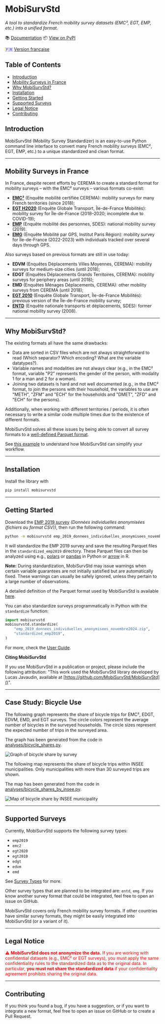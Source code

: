 # MobiSurvStd

*A tool to standardize French mobility survey datasets (EMC², EGT, EMP, etc.) into a unified format.*

📚 [Documentation](https://mobisurvstd.github.io/MobiSurvStd)
📦 [View on PyPI](https://pypi.org/project/mobisurvstd/)

<span style="color:blue">🇫🇷 [Version française](./README.fr.md)</span>

## Table of Contents
- [Introduction](#introduction)
- [Mobility Surveys in France](#mobility-surveys-in-france)
- [Why MobiSurvStd?](#why-mobisurvstd)
- [Installation](#installation)
- [Getting Started](#getting-started)
- [Supported Surveys](#supported-surveys)
- [Legal Notice](#legal-notice)
- [Contributing](#contributing)

## Introduction

MobiSurvStd (Mobility Survey Standardizer) is an easy-to-use Python command line interface to convert many French mobility surveys
(EMC², EGT, EMP, etc.) to a unique standardized and clean format.

---

## Mobility Surveys in France

In France, despite recent efforts by CEREMA to create a standard format for mobility surveys – with
the EMC² surveys – various formats co-exist:

- [**EMC²**](https://www.cerema.fr/fr/activites/mobilites/connaissance-modelisation-evaluation-mobilite/enquetes-mobilite-emc2)
  (Enquête mobilité certifiée CEREMA): mobility surveys for many French territories (since 2018);
- [**EGT H2020**](https://omnil.fr/actualites/les-resultats-de-la-derniere-enquete-globale-transport)
  (Enquête Globale Transport, Île-de-France Mobilités): mobility survey for Île-de-France (2018–2020;
  incomplete due to COVID-19);
- [**EMP**](https://www.statistiques.developpement-durable.gouv.fr/resultats-detailles-de-lenquete-mobilite-des-personnes-de-2019)
  (Enquête mobilité des personnes, SDES): national mobility survey (2019).
- [**EMG**](https://www.institutparisregion.fr/mobilite-et-transports/deplacements/enquete-regionale-sur-la-mobilite-des-franciliens/)
  (Enquête Mobilité par GPS, Institut Paris Région): mobility survey for Île-de-France (2022-2023)
  with individuals tracked over several days through GPS.

Also surveys based on previous formats are still in use today:

- **EDVM** (Enquêtes Déplacements Villes Moyennes, CEREMA): mobility surveys for medium-size cities
  (until 2018);
- **EDGT** (Enquêtes Déplacements Grands Territoires, CEREMA): mobility surveys for periphery areas
  (until 2018);
- **EMD** (Enquêtes Ménages Déplacements, CEREMA): other mobility surveys from CEREMA (until 2018);
- [**EGT 2010**](https://omnil.fr/egt-2010) (Enquête Globale Transport, Île-de-France Mobilités):
  previous version of the Île-de-France mobility survey;
- [**ENTD**](https://www.statistiques.developpement-durable.gouv.fr/enquete-nationale-transports-et-deplacements-entd-2008)
  (Enquête nationale transports et déplacements, SDES): former national mobility survey (2008).

---

## Why MobiSurvStd?

The existing formats all have the same drawbacks:

- Data are sorted in CSV files which are not always straightforward to read (Which separator?
  Which encoding? What are the variable datatypes?).
- Variable names and modalities are not always clear (e.g., in the EMC² format, variable "P2"
  represents the gender of the person, with modality 1 for a man and 2 for a woman).
- Joining two datasets is hard and not well documented (e.g., in the EMC² format, to join the
  persons with their household, the variables to use are "METH", "ZFM" and "ECH" for the households
  and "DMET", "ZFD" and "ECH" for the persons).

Additionally, when working with different territories / periods, it is often necessary to write a
similar code multiple times due to the existence of different formats.

MobiSurvStd solves all these issues by being able to convert all survey formats to a [well-defined
Parquet format](https://mobisurvstd.github.io/MobiSurvStd/format/index.html).

See [this example](https://mobisurvstd.github.io/MobiSurvStd/problem-example.html) to understand how
MobiSurvStd can simplify your workflow.

---

## Installation

Install the library with

```bash
pip install mobisurvstd
```

---

## Getting Started

Download the
[EMP 2019 survey](https://www.statistiques.developpement-durable.gouv.fr/resultats-detailles-de-lenquete-mobilite-des-personnes-de-2019)
_(Données individuelles anonymisées (fichiers au format CSV))_, then run the following command:

```bash
python -m mobisurvstd emp_2019_donnees_individuelles_anonymisees_novembre2024.zip standardized_emp2019 --survey-type emp2019
```

It will standardize the EMP 2019 survey and save the resulting Parquet files in the
`standardized_emp2019` directory.
These Parquet files can then be analyzed using e.g., [polars](https://pola.rs/) or
[pandas](https://pandas.pydata.org) in Python or [arrow](https://arrow.apache.org/docs/r/) in R.

**Note:** During standardization, MobiSurvStd may issue warnings when certain variable guarantees
are not initially satisfied but are automatically fixed.
These warnings can usually be safely ignored, unless they pertain to a large number of observations.

A detailed definition of the Parquet format used by MobiSurvStd is available
[here](https://mobisurvstd.github.io/MobiSurvStd/format/index.html).

You can also standardize surveys programmatically in Python with the `standardize` function:

```python
import mobisurvstd
mobisurvstd.standardize(
    "emp_2019_donnees_individuelles_anonymisees_novembre2024.zip",
    "standardized_emp2019",
)
```

For more, check the [User Guide](https://mobisurvstd.github.io/MobiSurvStd/howto.html).

**Citing MobiSurvStd**

If you use MobiSurvStd in a publication or project, please include the following attribution:
"This work used the MobiSurvStd library developed by Lucas Javaudin, available at
[https://github.com/MobiSurvStd/MobiSurvStd]()".

---

## Case Study: Bicycle Use

The following graph represents the share of bicycle trips for EMC², EDGT, EDVM, EMD, and EGT
surveys.
The circle colors represent the average number of bicycles in the surveyed households.
The circle sizes represent the expected number of trips in the surveyed area.

The graph has been generated from the code in
[analyses/bicycle_shares.py](analyses/bicycle_shares.py).

![Graph of bicycle share by survey](https://raw.githubusercontent.com/MobiSurvStd/MobiSurvStd/main/docs/src/images/bicycle_shares.png)

The following map represents the share of bicycle trips within INSEE municipalities.
Only municipalities with more than 30 surveyed trips are shown.

The map has been generated from the code in
[analyses/bicycle_shares_by_insee.py](analyses/bicycle_shares_by_insee.py).

![Map of bicycle share by INSEE municipality](https://raw.githubusercontent.com/MobiSurvStd/MobiSurvStd/main/docs/src/images/bicycle_shares_by_insee.png)

---

## Supported Surveys

Currently, MobiSurvStd supports the following survey types:

- `emp2019`
- `emc2`
- `egt2020`
- `egt2010`
- `edgt`
- `edvm`
- `emd`

See [Survey Types](https://mobisurvstd.github.io/MobiSurvStd/surveys.html) for more.

Other survey types that are planned to be integrated are: `entd`, `emg`.
If you know another survey format that could be integrated, feel free to open an issue on GitHub.

MobiSurvStd covers only French mobility survey formats.
If other countries have similar survey formats, they might be easily integrated into MobiSurvStd (or
a variant of it).

---

## Legal Notice

<span style="color:red">
⚠️ <strong>MobiSurvStd does not anonymize the data.</strong>
If you are working with confidential datasets (e.g., EMC² or EGT surveys), you must apply the same
confidentiality rules to the standardized data as to the original data.
In particular, <strong>you must not share the standardized data</strong> if your confidentiality
agreement prohibits sharing the original data.
</span>

---

## Contributing

If you think you found a bug, if you have a suggestion, or if you want to integrate a new format,
feel free to open an issue on GitHub or to create a Pull Request.
